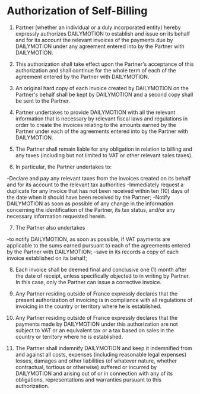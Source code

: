 Authorization of Self-Billing
=============================

1. Partner (whether an individual or a duly incorporated entity) hereby expressly authorizes DAILYMOTION to establish and issue on its behalf and for its account the relevant invoices of the payments due by DAILYMOTION under any agreement entered into by the Partner with DAILYMOTION.

2. This authorization shall take effect upon the Partner's acceptance of this authorization and shall continue for the whole term of each of the agreement entered by the Partner with DAILYMOTION.

3. An original hard copy of each invoice created by DAILYMOTION on the Partner's behalf shall be kept by DAILYMOTION and a second copy shall be sent to the Partner.

4. Partner undertakes to provide DAILYMOTION with all the relevant information that is necessary by relevant fiscal laws and regulations in order to create the invoices relating to the amounts earned by the Partner under each of the agreements entered into by the Partner with DAILYMOTION.

5. The Partner shall remain liable for any obligation in relation to billing and any taxes (including but not limited to VAT or other relevant sales taxes).

6. In particular, the Partner undertakes to:

  -Declare and pay any relevant taxes from the invoices created on its behalf and for its account to the relevant tax authorities
  -Immediately request a duplicate for any invoice that has not been received within ten (10) days of the date when it should have been received by the Partner;
  -Notify DAILYMOTION as soon as possible of any change in the information concerning the identification of the Partner, its tax status, and/or any necessary information requested herein.

7. The Partner also undertakes

  -to notify DAILYMOTION,  as soon as possible, if VAT payments are applicable to the sums earned pursuant to each of the agreements entered by the Partner with DAILYMOTION;
  -save in its records a copy of each invoice established on its behalf;

8. Each invoice shall be deemed final and conclusive one (1) month after the date of receipt, unless specifically objected to in writing by Partner.
In this case, only the Partner can issue a corrective invoice.

9. Any Partner residing outside of France expressly declares that the present authorization of invoicing is in compliance with all regulations of invoicing in the country or territory where he is established.

10. Any Partner residing outside of France expressly declares that the payments made by DAILYMOTION under this authorization are not subject to VAT or an equivalent tax or a tax based on sales in the country or territory where he is established.

11. The Partner shall indemnify DAILYMOTION and keep it indemnified from and against all costs, expenses (including reasonable legal expenses) losses, damages and other liabilities (of whatever nature, whether contractual, tortious or otherwise) suffered or incurred by DAILYMOTION and arising out of or in connection with any of its obligations, representations and warranties pursuant to this authorization.
